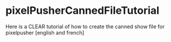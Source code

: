 # pixelPusherCannedFileTutorial
Here is a CLEAR tutorial of how to create the canned show file for pixelpusher [english and french]
